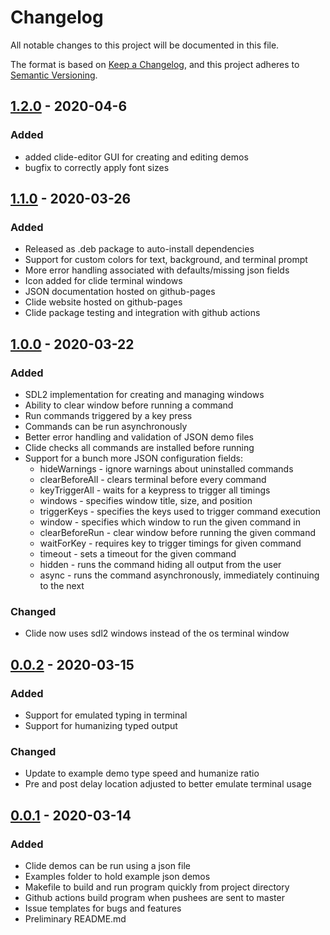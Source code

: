 # Changelog

All notable changes to this project will be documented in this file.

The format is based on [Keep a Changelog](https://keepachangelog.com/en/1.0.0/),
and this project adheres to [Semantic Versioning](https://semver.org/spec/v2.0.0.html).

## [1.2.0] - 2020-04-6

### Added

- added clide-editor GUI for creating and editing demos
- bugfix to correctly apply font sizes

## [1.1.0] - 2020-03-26

### Added

- Released as .deb package to auto-install dependencies
- Support for custom colors for text, background, and terminal prompt
- More error handling associated with defaults/missing json fields
- Icon added for clide terminal windows
- JSON documentation hosted on github-pages
- Clide website hosted on github-pages
- Clide package testing and integration with github actions

## [1.0.0] - 2020-03-22

### Added

- SDL2 implementation for creating and managing windows
- Ability to clear window before running a command
- Run commands triggered by a key press
- Commands can be run asynchronously
- Better error handling and validation of JSON demo files
- Clide checks all commands are installed before running
- Support for a bunch more JSON configuration fields:
  - hideWarnings - ignore warnings about uninstalled commands
  - clearBeforeAll - clears terminal before every command
  - keyTriggerAll - waits for a keypress to trigger all timings
  - windows - specifies window title, size, and position
  - triggerKeys - specifies the keys used to trigger command execution
  - window - specifies which window to run the given command in
  - clearBeforeRun - clear window before running the given command
  - waitForKey - requires key to trigger timings for given command
  - timeout - sets a timeout for the given command
  - hidden - runs the command hiding all output from the user
  - async - runs the command asynchronously, immediately continuing to the next

### Changed

- Clide now uses sdl2 windows instead of the os terminal window

## [0.0.2] - 2020-03-15

### Added

- Support for emulated typing in terminal
- Support for humanizing typed output

### Changed

- Update to example demo type speed and humanize ratio
- Pre and post delay location adjusted to better emulate terminal usage

## [0.0.1] - 2020-03-14

### Added

- Clide demos can be run using a json file
- Examples folder to hold example json demos
- Makefile to build and run program quickly from project directory
- Github actions build program when pushees are sent to master
- Issue templates for bugs and features
- Preliminary README.md

[1.2.0]: https://github.com/mattackard/clide/compare/v1.1.0...v1.2.0
[1.1.0]: https://github.com/mattackard/clide/compare/v1.0.0...v1.1.0
[1.0.0]: https://github.com/mattackard/clide/compare/v0.0.2...v1.0.0
[0.0.2]: https://github.com/mattackard/clide/compare/v0.0.1...v0.0.2
[0.0.1]: https://github.com/mattackard/clide/releases/tag/v0.0.1
